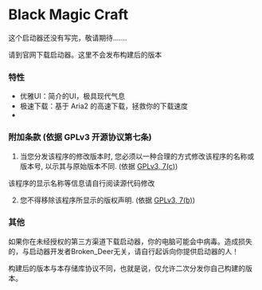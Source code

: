 # Black Magic Craft

这个启动器还没有写完，敬请期待.......

请到官网下载启动器。这里不会发布构建后的版本

### 特性

- 优雅UI：简介的UI，极具现代气息
- 极速下载：基于 Aria2 的高速下载，拯救你的下载速度
- 

### 附加条款 (依据 GPLv3 开源协议第七条)
1. 当您分发该程序的修改版本时, 您必须以一种合理的方式修改该程序的名称或版本号, 以示其与原始版本不同. (依据 [GPLv3, 7(c)](https://github.com/huanghongxun/HMCL/blob/11820e31a85d8989e41d97476712b07e7094b190/LICENSE#L372-L374))

  该程序的显示名称等信息请自行阅读源代码修改

2. 您不得移除该程序所显示的版权声明. (依据 [GPLv3, 7(b)](https://github.com/huanghongxun/HMCL/blob/11820e31a85d8989e41d97476712b07e7094b190/LICENSE#L368-L370))

### 其他

如果你在未经授权的第三方渠道下载启动器，你的电脑可能会中病毒。造成损失的，与启动器开发者Broken_Deer无关，请自行起诉向你提供启动器的人！

构建后的版本与本存储库协议不同，也就是说，仅允许二次分发你自己构建的版本。
